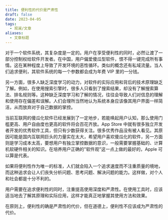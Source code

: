 ```yaml
---
title: 便利性的代价是严肃性
draft: false
date: 2023-04-05
tags:
  - 观澜/文章
aliases:
  - 文章标题
---
```


对于一个软件系统，其复杂度是一定的。用户在享受便利性的同时，必然让渡了一部分控制权给软件开发者。在中国，用户偏爱傻瓜型软件，恨不得一键完成所有事情。这在某种程度上导致了开发环境的恶性循环。类似的概念还有私域流量。当人们追求便利，其软件系统的每一个参数都会成为年费 VIP 里的一分钱。

另一方面，很多人缺乏深度学习的动力，对软件的实际应用和背后的技术原理缺乏了解。例如，在使用搜索引擎时，很多人只看到了搜索结果，却没有了解搜索算法、排名规则等。这种缺乏深度学习和了解的情况，往往会导致人们对信息的理解和使用存在偏差和误解。人们会理所当然地认为系统本身应该像其用户界面一样简洁，从而放弃对于自己数据的掌控。

当前互联网的傻瓜化软件已经发展到了一定地步，若能唤起用户认知，那么使用门槛更高、用户自由度也更高的软件将会百花齐放。App Store 中就有很多独立开发者开发的优秀软件工具，但只有少数获得关注。很多优秀作品没有被人看见。其原因可能是国内互联网巨头的力量实在太大，希望用户喜欢傻瓜化的软件，另一方面则是学习成本太高，要想用户有独立掌控数据的意识，一般需要掌握基础的、计算机软硬件相关的知识。在培养用户正确的"软件观"这一点上做的最好的，Apple 可以算是代表。

如果将便利性作为唯一的标准，人们就会陷入一个追求速度而不注重质量的境地，而这种追求会让人们丧失分析问题、思考问题、解决问题的能力。这样做，对个人和社会都是十分不利的。

用户需要在追求便利性的同时，注重提高使用深度和严肃性。在使用工具时，应该适当地去了解其原理和实际应用，这样才能真正地掌握其使用方法和效果。

在原则上，便利性的确是严肃性的代价，但在道德上，便利性不应该成为严肃性的代价。